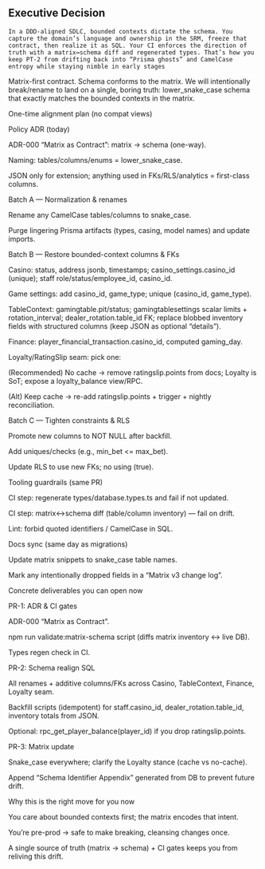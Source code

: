 ## Executive Decision
`In a DDD-aligned SDLC, bounded contexts dictate the schema. You capture the domain’s language and ownership in the SRM, freeze that contract, then realize it as SQL. Your CI enforces the direction of truth with a matrix↔schema diff and regenerated types. That’s how you keep PT-2 from drifting back into “Prisma ghosts” and CamelCase entropy while staying nimble in early stages`

Matrix-first contract. Schema conforms to the matrix.
We will intentionally break/rename to land on a single, boring truth: lower_snake_case schema that exactly matches the bounded contexts in the matrix.

One-time alignment plan (no compat views)

Policy ADR (today)

ADR-000 “Matrix as Contract”: matrix → schema (one-way).

Naming: tables/columns/enums = lower_snake_case.

JSON only for extension; anything used in FKs/RLS/analytics = first-class columns.

Batch A — Normalization & renames

Rename any CamelCase tables/columns to snake_case.

Purge lingering Prisma artifacts (types, casing, model names) and update imports.

Batch B — Restore bounded-context columns & FKs

Casino: status, address jsonb, timestamps; casino_settings.casino_id (unique); staff role/status/employee_id, casino_id.

Game settings: add casino_id, game_type; unique (casino_id, game_type).

TableContext: gamingtable.pit/status; gamingtablesettings scalar limits + rotation_interval; dealer_rotation.table_id FK; replace blobbed inventory fields with structured columns (keep JSON as optional “details”).

Finance: player_financial_transaction.casino_id, computed gaming_day.

Loyalty/RatingSlip seam: pick one:

(Recommended) No cache → remove ratingslip.points from docs; Loyalty is SoT; expose a loyalty_balance view/RPC.

(Alt) Keep cache → re-add ratingslip.points + trigger + nightly reconciliation.

Batch C — Tighten constraints & RLS

Promote new columns to NOT NULL after backfill.

Add uniques/checks (e.g., min_bet <= max_bet).

Update RLS to use new FKs; no using (true).

Tooling guardrails (same PR)

CI step: regenerate types/database.types.ts and fail if not updated.

CI step: matrix↔schema diff (table/column inventory) — fail on drift.

Lint: forbid quoted identifiers / CamelCase in SQL.

Docs sync (same day as migrations)

Update matrix snippets to snake_case table names.

Mark any intentionally dropped fields in a “Matrix v3 change log”.

Concrete deliverables you can open now

PR-1: ADR & CI gates

ADR-000 “Matrix as Contract”.

npm run validate:matrix-schema script (diffs matrix inventory ↔ live DB).

Types regen check in CI.

PR-2: Schema realign SQL

All renames + additive columns/FKs across Casino, TableContext, Finance, Loyalty seam.

Backfill scripts (idempotent) for staff.casino_id, dealer_rotation.table_id, inventory totals from JSON.

Optional: rpc_get_player_balance(player_id) if you drop ratingslip.points.

PR-3: Matrix update

Snake_case everywhere; clarify the Loyalty stance (cache vs no-cache).

Append “Schema Identifier Appendix” generated from DB to prevent future drift.

Why this is the right move for you now

You care about bounded contexts first; the matrix encodes that intent.

You’re pre-prod → safe to make breaking, cleansing changes once.

A single source of truth (matrix → schema) + CI gates keeps you from reliving this drift.